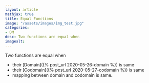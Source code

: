 ```yaml
---
layout: article
mathjax: true
title: Equal Functions
image: "/assets/images/img_test.jpg"
categories:
- DM
desc: Two functions are equal when 
imagealt: 
---
```


Two functions are equal when
* their [Domain]({% post_url 2020-05-26-domain %}) is same
* their [Codomain]({% post_url 2020-05-27-codomain %}) is same
* mapping between domain and codomain is same.